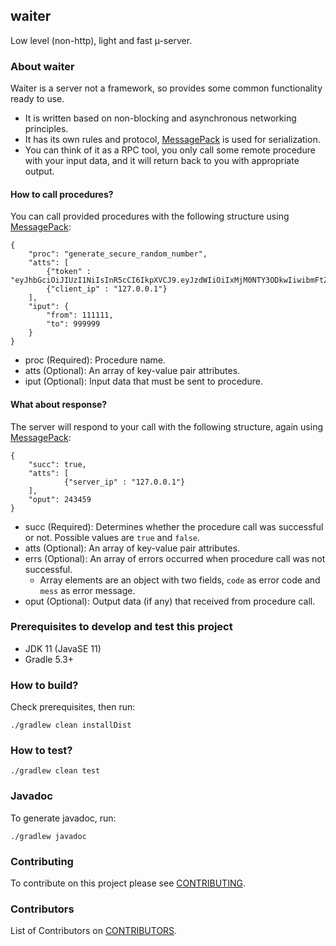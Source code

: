 ## waiter
Low level (non-http), light and fast µ-server.

### About waiter
Waiter is a server not a framework, so provides some common functionality ready to use.
- It is written based on non-blocking and asynchronous networking principles.
- It has its own rules and protocol, [MessagePack](https://msgpack.org/index.html) is used for serialization.
- You can think of it as a RPC tool, you only call some remote procedure with your input data, and it will return back to you with appropriate output.

#### How to call procedures?
You can call provided procedures with the following structure using [MessagePack](https://msgpack.org/index.html):

```
{
    "proc": "generate_secure_random_number",
    "atts": [
        {"token" : "eyJhbGciOiJIUzI1NiIsInR5cCI6IkpXVCJ9.eyJzdWIiOiIxMjM0NTY3ODkwIiwibmFtZSI6IkpvaG4gRG9lIiwiaWF0IjoxNTE2MjM5MDIyfQ.SflKxwRJSMeKKF2QT4fwpMeJf36POk6yJV_adQssw5c"},
        {"client_ip" : "127.0.0.1"}
    ],
    "iput": {
        "from": 111111,
        "to": 999999
    }
}
```
- proc (Required): Procedure name.
- atts (Optional): An array of key-value pair attributes.
- iput (Optional): Input data that must be sent to procedure.

#### What about response?
The server will respond to your call with the following structure, again using [MessagePack](https://msgpack.org/index.html):

```
{
    "succ": true,
    "atts": [
            {"server_ip" : "127.0.0.1"}
    ],
    "oput": 243459
}
```
- succ (Required): Determines whether the procedure call was successful or not. Possible values are `true` and `false`.
- atts (Optional): An array of key-value pair attributes.
- errs (Optional): An array of errors occurred when procedure call was not successful.
    - Array elements are an object with two fields, `code` as error code and `mess` as error message.
- oput (Optional): Output data (if any) that received from procedure call.

### Prerequisites to develop and test this project
- JDK 11 (JavaSE 11)
- Gradle 5.3+

### How to build?
Check prerequisites, then run:
```
./gradlew clean installDist
```

### How to test?
```
./gradlew clean test
```

### Javadoc
To generate javadoc, run:
```
./gradlew javadoc
```

### Contributing
To contribute on this project please see [CONTRIBUTING](CONTRIBUTING.md).

### Contributors
List of Contributors on [CONTRIBUTORS](CONTRIBUTORS.md).
